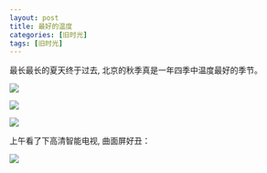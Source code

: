 ```yaml
---
layout: post
title: 最好的温度
categories: [旧时光]
tags: [旧时光]
---
```


最长最长的夏天终于过去, 北京的秋季真是一年四季中温度最好的季节。

![](http://ww1.sinaimg.cn/mw690/6c9ce165gw1evzr7kg0gej20u01hcn1e.jpg)



![](http://ww2.sinaimg.cn/mw690/6c9ce165gw1evzr7m6032j20u01hc42m.jpg)



![](http://ww4.sinaimg.cn/mw690/6c9ce165gw1evzr7nhcbrj20u01hc0wy.jpg)



上午看了下高清智能电视, 曲面屏好丑：

![](http://ww3.sinaimg.cn/mw690/6c9ce165gw1evzr7szs2pj21kw23utxn.jpg)

